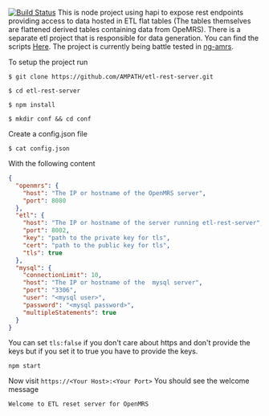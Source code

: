 [![Build Status](https://travis-ci.org/AMPATH/etl-rest-server.svg?branch=master)](https://travis-ci.org/AMPATH/etl-rest-server)
This is node project using hapi to expose rest endpoints providing access to data hosted in ETL flat tables (The tables themselves are flattened derived tables containing data from OpeMRS). There is a separate etl project that is responsible for data generation. You can find the scripts [Here](https://github.com/AMPATH/etl). The project is currently being battle tested in [ng-amrs](https://github.com/AMPATH/ng-amrs).

To setup the project run

```$ git clone https://github.com/AMPATH/etl-rest-server.git```

```$ cd etl-rest-server ```

```$ npm install```

```$ mkdir conf && cd conf```

Create a config.json file

```$ cat config.json```

With the following content

```json
{
  "openmrs": {
    "host": "The IP or hostname of the OpenMRS server",
    "port": 8080
  },
  "etl": {
    "host": "The IP or hostname of the server running etl-rest-server",
    "port": 8002,
    "key": "path to the private key for tls",
    "cert": "path to the public key for tls",
    "tls": true
  },
  "mysql": {
    "connectionLimit": 10,
    "host": "The IP or hostname of the  mysql server",
    "port": "3306",
    "user": "<mysql user>",
    "password": "<mysql password>",
    "multipleStatements": true
  }
}

```
You can set ```tls:false``` if you don't care about https and don't provide the keys but if you set
it to true you have to provide the keys.

```npm start```

Now visit ```https://<Your Host>:<Your Port>``` You should see the welcome message

``` Welcome to ETL reset server for OpenMRS ```
